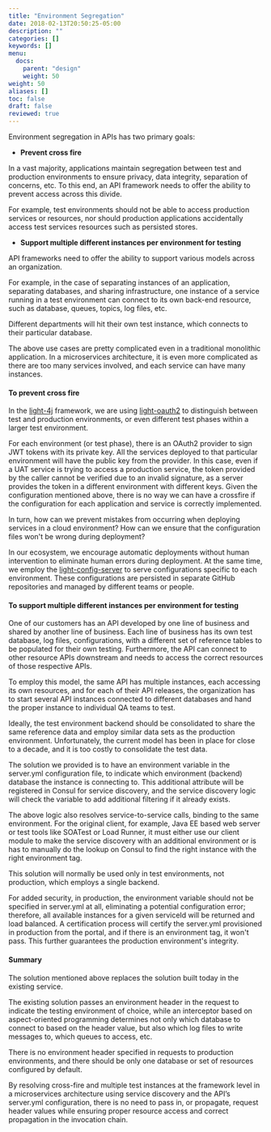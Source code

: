 ```yaml
---
title: "Environment Segregation"
date: 2018-02-13T20:50:25-05:00
description: ""
categories: []
keywords: []
menu:
  docs:
    parent: "design"
    weight: 50
weight: 50
aliases: []
toc: false
draft: false
reviewed: true
---
```



Environment segregation in APIs has two primary goals:

* __Prevent cross fire__

In a vast majority, applications maintain segregation between test and production environments to ensure privacy, data integrity, separation of concerns, etc. To this end, an API framework needs to offer the ability to prevent access across this divide.

For example, test environments should not be able to access production services or resources, nor should production applications accidentally access test services resources such as persisted stores.

* __Support multiple different instances per environment for testing__

API frameworks need to offer the ability to support various models across an organization.

For example, in the case of separating instances of an application, separating databases, and sharing infrastructure, one instance of a service running in a test environment can connect to its own back-end resource, such as database, queues, topics, log files, etc.

Different departments will hit their own test instance, which connects to their particular database.

The above use cases are pretty complicated even in a traditional monolithic application. In a microservices architecture, it is even more complicated as there are too many services involved, and each service can have many instances.


#### To prevent cross fire

In the [light-4j](https://github.com/networknt/light-4j) framework, we are using [light-oauth2](https://github.com/networknt/light-oauth2)
to distinguish between test and production environments, or even different test phases within a larger test environment.

For each environment (or test phase), there is an OAuth2 provider to sign JWT tokens with its private key. All the services deployed to that particular environment will have the public key from the provider. In this case, even if a UAT service is trying to access a production service, the token provided by the caller cannot be verified due to an invalid signature, as a server provides the token in a different environment with different keys. Given the configuration mentioned above, there is no way we can have a crossfire if the configuration for each application and service is correctly implemented.

In turn, how can we prevent mistakes from occurring when deploying services in a cloud environment? How can we ensure that the configuration files won't be wrong during deployment?

In our ecosystem, we encourage automatic deployments without human intervention to eliminate human errors during deployment. At the same time, we employ the
[light-config-server](https://github.com/networknt/light-config-server) to serve configurations specific to each environment. These configurations are persisted in separate GitHub repositories and managed by different teams or people.


#### To support multiple different instances per environment for testing

One of our customers has an API developed by one line of business and shared by another line of business. Each line of business has its own test database, log files, configurations, with a different set of reference tables to be populated for their own testing. Furthermore, the API can connect to other resource APIs downstream and needs to access the correct
resources of those respective APIs.

To employ this model, the same API has multiple instances, each accessing its own resources, and for each of their API releases, the organization has to start several API instances connected to different databases and hand the proper instance to individual QA teams to test.

Ideally, the test environment backend should be consolidated to share the same reference data and employ similar data sets as the production environment. Unfortunately, the current model has been in place for close to a decade, and it is too costly to consolidate the test data.

The solution we provided is to have an environment variable in the server.yml configuration file, to indicate which environment (backend) database the instance is connecting to. This additional attribute will be registered in Consul for service discovery, and the service discovery logic will check the variable to add additional filtering if it already exists.

The above logic also resolves service-to-service calls, binding to the same environment. For the original client, for example, Java EE based web server or test tools like SOATest or Load Runner, it must either use our client module to make the service discovery with an additional environment or is has to manually do the lookup on Consul to find the right instance with the right environment tag.

This solution will normally be used only in test environments, not production, which employs a single backend.

For added security, in production, the environment variable should not be specified in server.yml at all, eliminating a potential configuration error; therefore, all available instances for a given serviceId will be returned and load balanced. A certification process will certify the server.yml provisioned in production from the portal, and if there is an environment tag, it won't pass. This further guarantees the production environment's integrity.


#### Summary

The solution mentioned above replaces the solution built today in the existing service.

The existing solution passes an environment header in the request to indicate the testing environment of choice, while an interceptor based on aspect-oriented programming determines not only which database to connect to based on the header value, but also which log files to write messages to, which queues to access, etc.

There is no environment header specified in requests to production environments, and there should be only one database or set of resources configured by default.

By resolving cross-fire and multiple test instances at the framework level in a microservices architecture using service discovery and the API’s server.yml configuration, there is no need to pass in, or propagate, request header values while ensuring proper resource access and correct propagation in the invocation chain.
